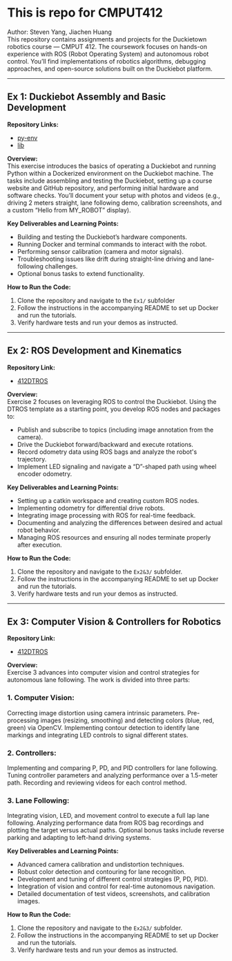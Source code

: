 # This is repo for CMPUT412
Author: Steven Yang, Jiachen Huang  
This repository contains assignments and projects for the Duckietown robotics course — CMPUT 412. The coursework focuses on hands-on experience with ROS (Robot Operating System) and autonomous robot control. You’ll find implementations of robotics algorithms, debugging approaches, and open-source solutions built on the Duckiebot platform.

---

## Ex 1: Duckiebot Assembly and Basic Development

**Repository Links:**  
- [py-env](https://github.com/StevenYang23/py_env)  
- [lib](https://github.com/StevenYang23/lib)  

**Overview:**  
This exercise introduces the basics of operating a Duckiebot and running Python within a Dockerized environment on the Duckiebot machine. The tasks include assembling and testing the Duckiebot, setting up a course website and GitHub repository, and performing initial hardware and software checks. You’ll document your setup with photos and videos (e.g., driving 2 meters straight, lane following demo, calibration screenshots, and a custom “Hello from MY_ROBOT” display).

**Key Deliverables and Learning Points:**
- Building and testing the Duckiebot’s hardware components.
- Running Docker and terminal commands to interact with the robot.
- Performing sensor calibration (camera and motor signals).
- Troubleshooting issues like drift during straight-line driving and lane-following challenges.
- Optional bonus tasks to extend functionality.

**How to Run the Code:**
1. Clone the repository and navigate to the `Ex1/` subfolder
2. Follow the instructions in the accompanying README to set up Docker and run the tutorials.
3. Verify hardware tests and run your demos as instructed.

---

## Ex 2: ROS Development and Kinematics

**Repository Link:**  
- [412DTROS](https://github.com/StevenYang23/412_DTROS)  

**Overview:**  
Exercise 2 focuses on leveraging ROS to control the Duckiebot. Using the DTROS template as a starting point, you develop ROS nodes and packages to:
- Publish and subscribe to topics (including image annotation from the camera).
- Drive the Duckiebot forward/backward and execute rotations.
- Record odometry data using ROS bags and analyze the robot's trajectory.
- Implement LED signaling and navigate a “D”-shaped path using wheel encoder odometry.

**Key Deliverables and Learning Points:**
- Setting up a catkin workspace and creating custom ROS nodes.
- Implementing odometry for differential drive robots.
- Integrating image processing with ROS for real-time feedback.
- Documenting and analyzing the differences between desired and actual robot behavior.
- Managing ROS resources and ensuring all nodes terminate properly after execution.

**How to Run the Code:**
1. Clone the repository and navigate to the `Ex2&3/` subfolder.
2. Follow the instructions in the accompanying README to set up Docker and run the tutorials.
3. Verify hardware tests and run your demos as instructed.

---

## Ex 3: Computer Vision & Controllers for Robotics

**Repository Link:**  
- [412DTROS](https://github.com/StevenYang23/412_DTROS)  

**Overview:**  
Exercise 3 advances into computer vision and control strategies for autonomous lane following. The work is divided into three parts:

### 1. Computer Vision:

Correcting image distortion using camera intrinsic parameters.
Pre-processing images (resizing, smoothing) and detecting colors (blue, red, green) via OpenCV.
Implementing contour detection to identify lane markings and integrating LED controls to signal different states.
### 2. Controllers:

Implementing and comparing P, PD, and PID controllers for lane following.
Tuning controller parameters and analyzing performance over a 1.5-meter path.
Recording and reviewing videos for each control method.
### 3. Lane Following:

Integrating vision, LED, and movement control to execute a full lap lane following.
Analyzing performance data from ROS bag recordings and plotting the target versus actual paths.
Optional bonus tasks include reverse parking and adapting to left-hand driving systems.

**Key Deliverables and Learning Points:**
- Advanced camera calibration and undistortion techniques.
- Robust color detection and contouring for lane recognition.
- Development and tuning of different control strategies (P, PD, PID).
- Integration of vision and control for real-time autonomous navigation.
- Detailed documentation of test videos, screenshots, and calibration images.

**How to Run the Code:**
1. Clone the repository and navigate to the `Ex2&3/` subfolder.
2. Follow the instructions in the accompanying README to set up Docker and run the tutorials.
3. Verify hardware tests and run your demos as instructed.
